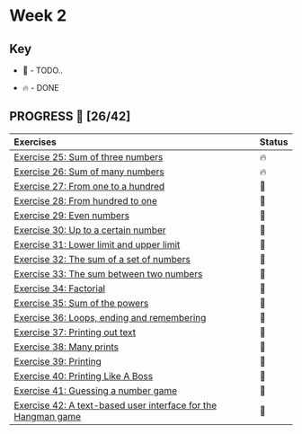 # Week 2

## Key

* 🚧 - TODO..

* 🔥 - DONE

## PROGRESS 🚀 [26/42]

|  Exercises  |  Status    |
| :------------- | :------------- |
| [Exercise 25: Sum of three numbers](https://github.com/ragmha/oop-mooc/tree/master/challenges/Week2/Exercise25/SumOfThreeNumbers.java)| 🔥 |
| [Exercise 26: Sum of many numbers](https://github.com/ragmha/oop-mooc/tree/master/challenges/Week2/Exercise26/SumOfManyNumbers.java)| 🔥 |
| [Exercise 27: From one to a hundred](https://github.com/ragmha/oop-mooc/tree/master/challenges/Week2/Exercise27/)| 🚧 |
| [Exercise 28: From hundred to one](https://github.com/ragmha/oop-mooc/tree/master/challenges/Week2/Exercise28/)| 🚧 |
| [Exercise 29: Even numbers](https://github.com/ragmha/oop-mooc/tree/master/challenges/Week2/Exercise29/)| 🚧 |
| [Exercise 30: Up to a certain number](https://github.com/ragmha/oop-mooc/tree/master/challenges/Week2/Exercise30/)| 🚧 |
| [Exercise 31: Lower limit and upper limit](https://github.com/ragmha/oop-mooc/tree/master/challenges/Week2/Exercise31/)| 🚧 |
| [Exercise 32: The sum of a set of numbers](https://github.com/ragmha/oop-mooc/tree/master/challenges/Week2/Exercise32/)| 🚧 |
| [Exercise 33: The sum between two numbers](https://github.com/ragmha/oop-mooc/tree/master/challenges/Week2/Exercise33/)| 🚧 |
| [Exercise 34: Factorial](https://github.com/ragmha/oop-mooc/tree/master/challenges/Week2/Exercise34/)| 🚧 |
| [Exercise 35: Sum of the powers](https://github.com/ragmha/oop-mooc/tree/master/challenges/Week2/Exercise35/)| 🚧 |
| [Exercise 36: Loops, ending and remembering](https://github.com/ragmha/oop-mooc/tree/master/challenges/Week2/Exercise36/)| 🚧 |
| [Exercise 37: Printing out text](https://github.com/ragmha/oop-mooc/tree/master/challenges/Week2/Exercise37/)| 🚧 |
| [Exercise 38: Many prints](https://github.com/ragmha/oop-mooc/tree/master/challenges/Week2/Exercise38/)| 🚧 |
| [Exercise 39: Printing](https://github.com/ragmha/oop-mooc/tree/master/challenges/Week2/Exercise39/)| 🚧 |
| [Exercise 40: Printing Like A Boss](https://github.com/ragmha/oop-mooc/tree/master/challenges/Week2/Exercise40/)| 🚧 |
| [Exercise 41: Guessing a number game](https://github.com/ragmha/oop-mooc/tree/master/challenges/Week2/Exercise41/)| 🚧 |
| [Exercise 42: A text-based user interface for the Hangman game](https://github.com/ragmha/oop-mooc/tree/master/challenges/Week2/Exercise42/)| 🚧 |

